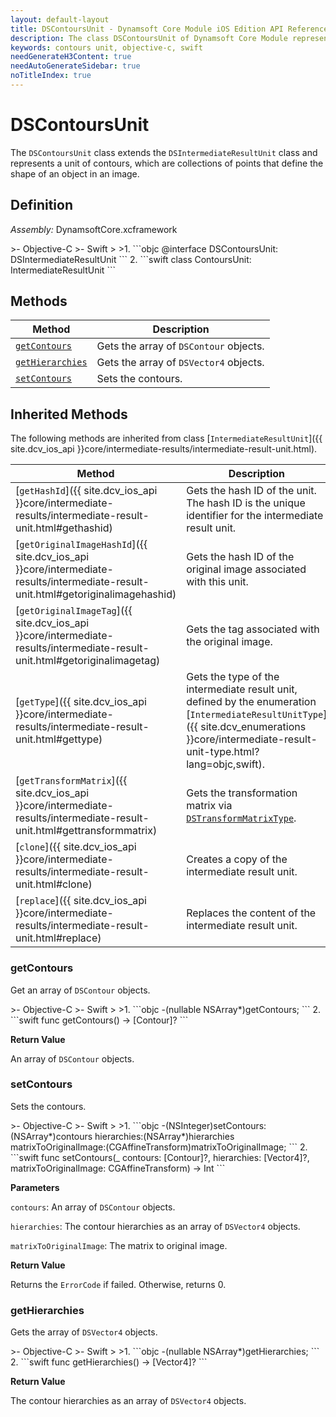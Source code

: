 ```yaml
---
layout: default-layout
title: DSContoursUnit - Dynamsoft Core Module iOS Edition API Reference
description: The class DSContoursUnit of Dynamsoft Core Module represents a unit that contains contours as intermediate results.
keywords: contours unit, objective-c, swift
needGenerateH3Content: true
needAutoGenerateSidebar: true
noTitleIndex: true
---
```


# DSContoursUnit

The `DSContoursUnit` class extends the `DSIntermediateResultUnit` class and represents a unit of contours, which are collections of points that define the shape of an object in an image.

## Definition

*Assembly:* DynamsoftCore.xcframework

<div class="sample-code-prefix"></div>
>- Objective-C
>- Swift
>
>1. 
```objc
@interface DSContoursUnit: DSIntermediateResultUnit
```
2. 
```swift
class ContoursUnit: IntermediateResultUnit
```

## Methods

| Method | Description |
|------- |-------------|
| [`getContours`](#getcontours) | Gets the array of `DSContour` objects. |
| [`getHierarchies`](#gethierarchies) | Gets the array of `DSVector4` objects. |
| [`setContours`](#setcontours) | Sets the contours. |

## Inherited Methods

The following methods are inherited from class [`IntermediateResultUnit`]({{ site.dcv_ios_api }}core/intermediate-results/intermediate-result-unit.html).

| Method | Description |
|------- |-------------|
| [`getHashId`]({{ site.dcv_ios_api }}core/intermediate-results/intermediate-result-unit.html#gethashid) | Gets the hash ID of the unit. The hash ID is the unique identifier for the intermediate result unit. |
| [`getOriginalImageHashId`]({{ site.dcv_ios_api }}core/intermediate-results/intermediate-result-unit.html#getoriginalimagehashid) | Gets the hash ID of the original image associated with this unit. |
| [`getOriginalImageTag`]({{ site.dcv_ios_api }}core/intermediate-results/intermediate-result-unit.html#getoriginalimagetag) | Gets the tag associated with the original image. |
| [`getType`]({{ site.dcv_ios_api }}core/intermediate-results/intermediate-result-unit.html#gettype) | Gets the type of the intermediate result unit, defined by the enumeration [`IntermediateResultUnitType`]({{ site.dcv_enumerations }}core/intermediate-result-unit-type.html?lang=objc,swift). |
| [`getTransformMatrix`]({{ site.dcv_ios_api }}core/intermediate-results/intermediate-result-unit.html#gettransformmatrix) | Gets the transformation matrix via [`DSTransformMatrixType`]({{site.dcv_enumerations}}/core/transform-matrix-type.html). |
| [`clone`]({{ site.dcv_ios_api }}core/intermediate-results/intermediate-result-unit.html#clone) | Creates a copy of the intermediate result unit. |
| [`replace`]({{ site.dcv_ios_api }}core/intermediate-results/intermediate-result-unit.html#replace) | Replaces the content of the intermediate result unit. |

### getContours

Get an array of `DSContour` objects.

<div class="sample-code-prefix"></div>
>- Objective-C
>- Swift
>
>1. 
```objc
-(nullable NSArray<DSContour*>*)getContours;
```
2. 
```swift
func getContours() -> [Contour]?
```

**Return Value**

An array of `DSContour` objects.

### setContours

Sets the contours.

<div class="sample-code-prefix"></div>
>- Objective-C
>- Swift
>
>1. 
```objc
-(NSInteger)setContours:(NSArray<DSContour*>*)contours
            hierarchies:(NSArray<Vector4*>*)hierarchies
  matrixToOriginalImage:(CGAffineTransform)matrixToOriginalImage;
```
2. 
```swift
func setContours(_ contours: [Contour]?, hierarchies: [Vector4]?, matrixToOriginalImage: CGAffineTransform) -> Int
```

**Parameters**

`contours`: An array of `DSContour` objects.

`hierarchies`: The contour hierarchies as an array of `DSVector4` objects.

`matrixToOriginalImage`: The matrix to original image.

**Return Value**

Returns the `ErrorCode` if failed. Otherwise, returns 0.

### getHierarchies

Gets the array of `DSVector4` objects.

<div class="sample-code-prefix"></div>
>- Objective-C
>- Swift
>
>1. 
```objc
-(nullable NSArray<DSVector4*>*)getHierarchies;
```
2. 
```swift
func getHierarchies() -> [Vector4]?
```

**Return Value**

The contour hierarchies as an array of `DSVector4` objects.
